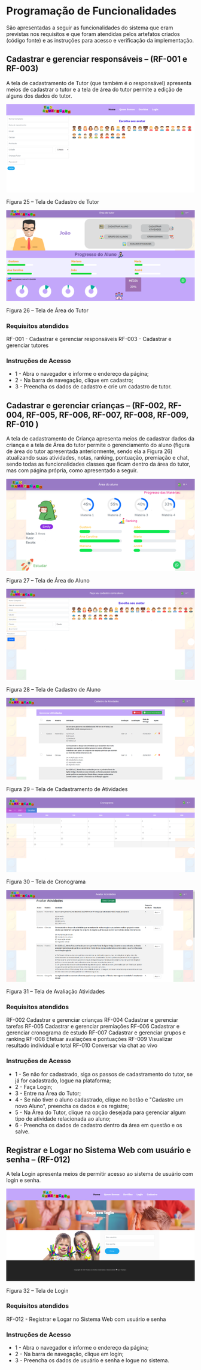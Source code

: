 # Programação de Funcionalidades

São apresentadas a seguir as funcionalidades do sistema que eram previstas nos requisitos e que foram atendidas pelos artefatos criados (código fonte) e as instruções para acesso e verificação da implementação.

## Cadastrar e gerenciar responsáveis – (RF-001 e RF-003)

A tela de cadastramento de Tutor (que também é o responsável) apresenta meios de cadastrar o tutor e a tela de área do tutor permite a edição de alguns dos dados do tutor.

![Figura 17 – Cadastro de Tutor ](img/figura17.PNG)
</center>Figura 25 – Tela de Cadastro de Tutor</center>

![Figura 20 – Área do Tutor ](img/figura20.PNG)
</center>Figura 26 – Tela de Área do Tutor</center>

### Requisitos atendidos

RF-001 - Cadastrar e gerenciar responsáveis
RF-003 - Cadastrar e gerenciar tutores

### Instruções de Acesso

* 1 - Abra o navegador e informe o endereço da página;
* 2 - Na barra de navegação, clique em cadastro;
* 3 - Preencha os dados de cadastro e crie um cadastro de tutor.

##	Cadastrar e gerenciar crianças – (RF-002, RF-004, RF-005, RF-006, RF-007, RF-008, RF-009, RF-010 )

A tela de cadastramento de Criança apresenta meios de cadastrar dados da criança e a tela de Área do tutor permite o gerenciamento do aluno (figura de área do tutor apresentada anteriormente, sendo ela a Figura 26) atualizando suas atividades, notas, ranking, pontuação, premiação e chat, sendo todas as funcionalidades classes que ficam dentro da área do tutor, mas com página própria, como apresentado a seguir.

![Figura 23 – Área do Aluno ](img/figura23.PNG)
</center>Figura 27 – Tela de Área do Aluno</center>

![Figura 19 – Cadastro de Aluno ](img/figura19.PNG)
</center>Figura 28 – Tela de Cadastro de Aluno</center>

![Figura 21 –  Cadastramento de Atividades ](img/figura21.PNG)
</center>Figura 29 – Tela de Cadastramento de Atividades</center>

![Figura 22 –  Cronograma ](img/figura22.PNG)
</center>Figura 30 – Tela de Cronograma</center>

![Figura 25 –  Avaliar Atividades ](img/figura25.PNG)
</center>Figura 31 – Tela de Avaliação Atividades</center>

### Requisitos atendidos

RF-002	Cadastrar e gerenciar crianças
RF-004	Cadastrar e gerenciar tarefas
RF-005	Cadastrar e gerenciar premiações
RF-006	Cadastrar e gerenciar cronograma de estudo
RF-007	Cadastrar e gerenciar grupos e ranking
RF-008	Efetuar avaliações e pontuações
RF-009	Visualizar resultado individual e total
RF-010	Conversar via chat ao vivo

### Instruções de Acesso

* 1 - Se não for cadastrado, siga os passos de cadastramento do tutor, se já for cadastrado, logue na plataforma;
* 2 - Faça Login;
* 3 - Entre na Área do Tutor;
* 4 - Se não tiver o aluno cadastrado, clique no botão e "Cadastre um novo Aluno", preencha os dados e os registre;
* 5 - Na Área do Tutor, clique na opção desejada para gerenciar algum tipo de atividade relacionada ao aluno;
* 6 - Preencha os dados de cadastro dentro da área em questão e os salve.

## Registrar e Logar no Sistema Web com usuário e senha – (RF-012)

A tela Login apresenta meios de permitir acesso ao sistema de usuário com login e senha.

![Figura 18 – Login](img/figura18.PNG)
</center>Figura 32 – Tela de Login</center>

### Requisitos atendidos

RF-012 - Registrar e Logar no Sistema Web com usuário e senha

### Instruções de Acesso

* 1 - Abra o navegador e informe o endereço da página;
* 2 - Na barra de navegação, clique em login;
* 3 - Preencha os dados de usuário e senha e logue no sistema.
